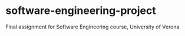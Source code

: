 # software-engineering-project
Final assignment for Software Engineering course, University of Verona
